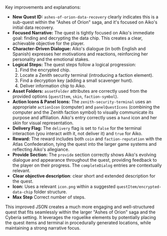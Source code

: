
Key improvements and explanations:

*   **New Quest ID:**  `ashes-of-orion-data-recovery` clearly indicates this is a sub-quest within the "Ashes of Orion" saga, and it's focused on Aiko's initial data recovery.
*   **Focused Narrative:** The quest is tightly focused on Aiko's immediate goal: finding and decrypting the data chip. This creates a clear, achievable objective for the player.
*   **Character-Driven Dialogue:** Aiko's dialogue (in both English and Spanish) expresses her motivations and reactions, reinforcing her personality and the emotional stakes.
*   **Logical Steps:** The quest steps follow a logical progression:
    1.  Find the encrypted chip.
    2.  Locate a Zenith security terminal (introducing a faction element).
    3.  Find a decryption key (adding a small scavenger hunt).
    4.  Deliver information chip to Aiko.
*   **Asset Folders:**  `assetFolder` attributes are correctly used from the provided options (`questItem`, `skin`, `faction-symbol`).
*   **Action Icons & Panel Icons:** The `zenith-security-terminal` uses an appropriate `actionIcon` (computer) and `panelQuestIcons` (combining the computer and the Zenith faction symbol) to visually communicate its purpose and affiliation.  Aiko's entry correctly uses a `hand` icon and her skin for visual representation.
*   **Delivery Flag:** The `delivery` flag is set to `false` for the terminal interaction (you interact *with* it, not deliver it) and `true` for Aiko.
*   **Reward:** The reward includes both `coin` and `faction-reputation` with the Atlas Confederation, tying the quest into the larger game systems and reflecting Aiko's allegiance.
*   **Provide Section:** The `provide` section correctly shows Aiko's evolving dialogue and appearance throughout the quest, providing feedback to the player on their progress.  The `completeDialog` entries are contextually relevant.
*    **Clear objective description**: clear short and extended description for the quest.
*   **Icon:** Uses a relevant `icon.png` within a suggested `questItem/encrypted-data-chip` folder structure.
* **Max Step** Correct number of steps.

This improved JSON creates a much more engaging and well-structured quest that fits seamlessly within the larger "Ashes of Orion" saga and the Cyberia setting. It leverages the roguelike elements by potentially placing the quest items and terminal in procedurally generated locations, while maintaining a strong narrative focus.
